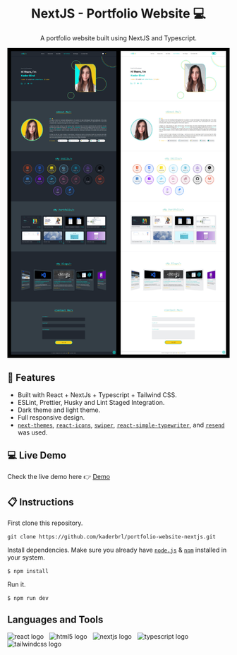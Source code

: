 # <h1 align="center">NextJS - Portfolio Website 💻</h1>

<p align="center">A portfolio website built using NextJS and Typescript.</p>

<div align="center">
    <img  src="/public/my_portfolio.png" alt="Portfolio Website with NextJs" title="Portfolio Website" />
</div>

## 💎 Features

-  Built with React + NextJs + Typescript + Tailwind CSS.
-  ESLint, Prettier, Husky and Lint Staged Integration.
-  Dark theme and light theme.
-  Full responsive design.
-  [`next-themes`](https://github.com/pacocoursey/next-themes), [`react-icons`](https://react-icons.github.io/react-icons/), [`swiper`](https://swiperjs.com/get-started), [`react-simple-typewriter`](https://github.com/awran5/react-simple-typewriter), and [`resend`](https://resend.com) was used.

## 💻 Live Demo

Check the live demo here 👉 [Demo](https://kaderbiral.vercel.app/)

## 📋 Instructions

First clone this repository.

```shell
git clone https://github.com/kaderbrl/portfolio-website-nextjs.git
```

Install dependencies. Make sure you already have [`node.js`](https://nodejs.org/en/) & [`npm`](https://www.npmjs.com/) installed in your system.

```shell
$ npm install
```

Run it.

```shell
$ npm run dev
```

## Languages and Tools

<div align="left">
  <img src="https://cdn.jsdelivr.net/gh/devicons/devicon/icons/react/react-original.svg" height="30" alt="react logo"  />
  <img width="5" />
  <img src="https://cdn.jsdelivr.net/gh/devicons/devicon/icons/html5/html5-original.svg" height="30" alt="html5 logo"  />
  <img width="5" />
  <img src="https://cdn.jsdelivr.net/gh/devicons/devicon/icons/nextjs/nextjs-original.svg" height="33" alt="nextjs logo"  />
  <img width="5" />
  <img src="https://cdn.jsdelivr.net/gh/devicons/devicon/icons/typescript/typescript-original.svg" height="29" alt="typescript logo"  />
  <img width="5" />
  <img src="https://www.vectorlogo.zone/logos/tailwindcss/tailwindcss-icon.svg" height="35" alt="tailwindcss logo"  />
</div>
